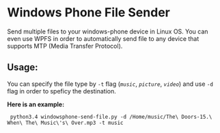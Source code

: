 # Windows Phone File Sender

Send multiple files to your windows-phone device in Linux OS. You can even use WPFS in order to automatically send file to any device that supports MTP (Media Transfer Protocol).

## Usage:

You can specify the file type by `-t` flag (*`music`*, *`picture`*, *`video`*) and use `-d` flag in order to speficy the destination.

**Here is an example:**

```
 python3.4 windowsphone-send-file.py -d /Home/music/The\ Doors-15.\ When\ The\ Music\'s\ Over.mp3 -t music

```
